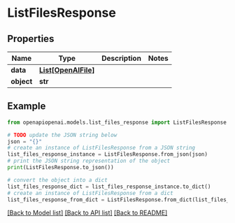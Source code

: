 # ListFilesResponse


## Properties

Name | Type | Description | Notes
------------ | ------------- | ------------- | -------------
**data** | [**List[OpenAIFile]**](OpenAIFile.md) |  | 
**object** | **str** |  | 

## Example

```python
from openapiopenai.models.list_files_response import ListFilesResponse

# TODO update the JSON string below
json = "{}"
# create an instance of ListFilesResponse from a JSON string
list_files_response_instance = ListFilesResponse.from_json(json)
# print the JSON string representation of the object
print(ListFilesResponse.to_json())

# convert the object into a dict
list_files_response_dict = list_files_response_instance.to_dict()
# create an instance of ListFilesResponse from a dict
list_files_response_from_dict = ListFilesResponse.from_dict(list_files_response_dict)
```
[[Back to Model list]](../README.md#documentation-for-models) [[Back to API list]](../README.md#documentation-for-api-endpoints) [[Back to README]](../README.md)


